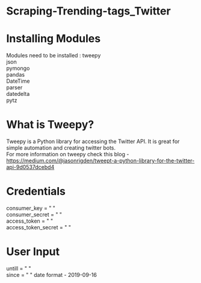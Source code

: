 # Scraping-Trending-tags_Twitter

# Installing Modules
Modules need to be installed :
tweepy<br>
json<br>
pymongo<br>
pandas<br>
DateTime<br>
parser<br>
datedelta<br>
pytz

# What is Tweepy?
Tweepy is a Python library for accessing the Twitter API. It is great for simple automation and creating twitter bots. <br>
For more information on tweepy check this blog - https://medium.com/@jasonrigden/tweept-a-python-library-for-the-twitter-api-9d0537dcebd4

# Credentials 
consumer_key = " " <br>
consumer_secret = " " <br>
access_token = " " <br>
access_token_secret = " "

# User Input
untill = " "   
since = " "
date format - 2019-09-16
